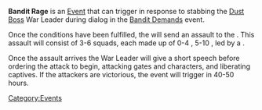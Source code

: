 **Bandit Rage** is an [Event](01%20-%20Projects%20&%20Wikis/Kenshi/Kenshi%20Wiki/Kenshi%20Wiki%20Template/Events.md "wikilink") that can trigger in
response to stabbing the [Dust Boss](Dust_Boss.md "wikilink") War Leader
during dialog in the [Bandit Demands](Bandit_Demands.md "wikilink") event.

Once the conditions have been fulfilled, the [](Dust_Bandits.md) will send an assault to the [](Guide_to_Building_an_Outpost.md). This assault will
consist of 3-6 squads, each made up of 0-4 [](Dust_Bandit_Bowman.md), 5-10 [](Dust_Bandit.md), led by a [](Dust_Boss.md).

Once the assault arrives the War Leader will give a short speech before
ordering the attack to begin, attacking gates and characters, and
liberating captives. If the attackers are victorious, the [](Bandit_Demands.md) event will trigger in 40-50 hours.

[Category:Events](Category:Events "wikilink")